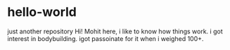 # hello-world
just another repository
Hi! 
Mohit here, i like to know how things work.
i got interest in bodybuilding. igot passoinate for it when i weighed 100+.
